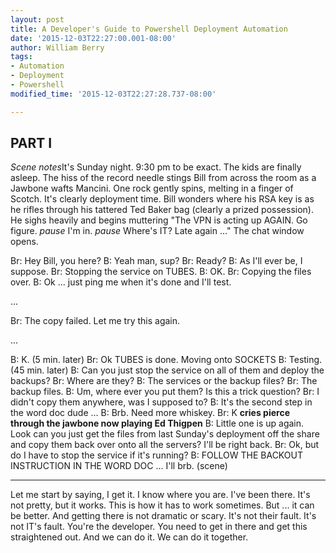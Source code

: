```yaml
---
layout: post
title: A Developer's Guide to Powershell Deployment Automation
date: '2015-12-03T22:27:00.001-08:00'
author: William Berry
tags:
- Automation
- Deployment
- Powershell
modified_time: '2015-12-03T22:27:28.737-08:00'

---
```


## PART I
*Scene notes*It's Sunday night.  9:30 pm to be exact. The kids are 
finally asleep. The hiss of the record needle stings Bill from across the room 
as a Jawbone wafts Mancini.  One rock gently spins, melting in a finger of 
Scotch.  It's clearly deployment time.  Bill wonders where his RSA key is as 
he rifles through his tattered Ted Baker bag (clearly a prized possession).  
He sighs heavily and begins muttering "The VPN is acting up AGAIN.  Go figure. 
*pause*  I'm in.  *pause* Where's IT? Late again ..." The chat window opens. 

Br:     Hey Bill, you here?
B:      Yeah man, sup?
Br:     Ready?
B:      As I'll ever be, I suppose.
Br:     Stopping the service on TUBES.
B:      OK.
Br:     Copying the files over.
B:      Ok ... just ping me when it's done and I'll test.

...

Br:     The copy failed.  Let me try this again.

...

B:      K.
(5 min. later)
Br:     Ok TUBES is done.  Moving onto SOCKETS
B:      Testing.
(45 min. later)
B:      Can you just stop the service on all of them and deploy the backups?
Br:     Where are they? 
B:      The services or the backup files?
Br:     The backup files.
B:      Um, where ever you put them?  Is this a trick question?
Br:     I didn't copy them anywhere, was I supposed to?
B:      It's the second step in the word doc dude ... 
B:      Brb.  Need more whiskey. 
Br:     K **cries pierce through the jawbone now playing Ed Thigpen**
B:      Little one is up again.  Look can you just get the files from last Sunday's deployment off the share and copy them back over onto all the servers?  I'll be right back.
Br:     Ok, but do I have to stop the service if it's running?
B:      FOLLOW THE BACKOUT INSTRUCTION IN THE WORD DOC ... I'll brb.
(scene)

***

Let me start by saying, I get it.  I know where you are.  I've been 
there.  It's not pretty, but it works.   This is how it has to work sometimes. 
 But ... it can be better.  And getting there is not dramatic or scary.  It's 
not their fault.  It's not IT's fault.  You're the developer.  You need to get 
in there and get this straightened out.  And we can do it.  We can do it 
together. 